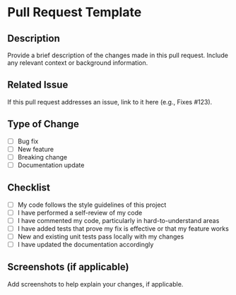 # Pull Request Template

## Description
Provide a brief description of the changes made in this pull request. Include any relevant context or background information.

## Related Issue
If this pull request addresses an issue, link to it here (e.g., Fixes #123).

## Type of Change
- [ ] Bug fix
- [ ] New feature
- [ ] Breaking change
- [ ] Documentation update

## Checklist
- [ ] My code follows the style guidelines of this project
- [ ] I have performed a self-review of my code
- [ ] I have commented my code, particularly in hard-to-understand areas
- [ ] I have added tests that prove my fix is effective or that my feature works
- [ ] New and existing unit tests pass locally with my changes
- [ ] I have updated the documentation accordingly

## Screenshots (if applicable)
Add screenshots to help explain your changes, if applicable.